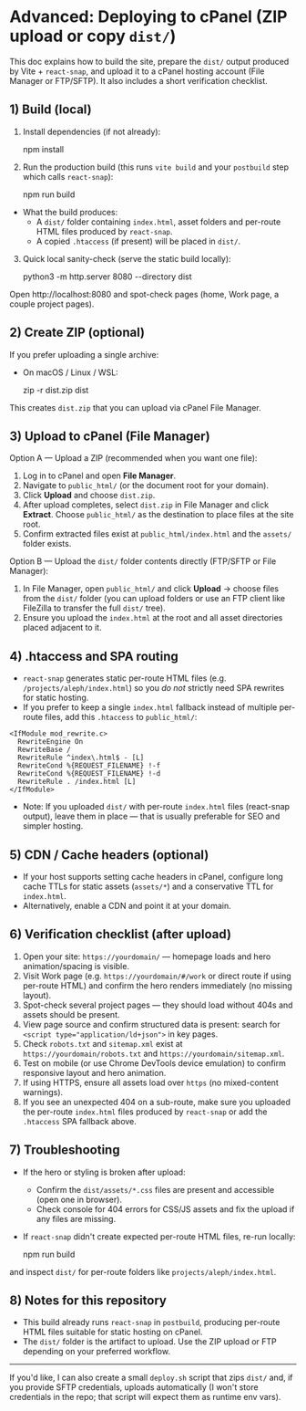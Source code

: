 # Advanced: Deploying to cPanel (ZIP upload or copy `dist/`)

This doc explains how to build the site, prepare the `dist/` output produced by Vite + `react-snap`, and upload it to a cPanel hosting account (File Manager or FTP/SFTP). It also includes a short verification checklist.

## 1) Build (local)

1. Install dependencies (if not already):

    npm install

2. Run the production build (this runs `vite build` and your `postbuild` step which calls `react-snap`):

    npm run build

-   What the build produces:
    -   A `dist/` folder containing `index.html`, asset folders and per-route HTML files produced by `react-snap`.
    -   A copied `.htaccess` (if present) will be placed in `dist/`.

3. Quick local sanity-check (serve the static build locally):

    python3 -m http.server 8080 --directory dist

Open http://localhost:8080 and spot-check pages (home, Work page, a couple project pages).

## 2) Create ZIP (optional)

If you prefer uploading a single archive:

-   On macOS / Linux / WSL:

    zip -r dist.zip dist

This creates `dist.zip` that you can upload via cPanel File Manager.

## 3) Upload to cPanel (File Manager)

Option A — Upload a ZIP (recommended when you want one file):

1. Log in to cPanel and open **File Manager**.
2. Navigate to `public_html/` (or the document root for your domain).
3. Click **Upload** and choose `dist.zip`.
4. After upload completes, select `dist.zip` in File Manager and click **Extract**. Choose `public_html/` as the destination to place files at the site root.
5. Confirm extracted files exist at `public_html/index.html` and the `assets/` folder exists.

Option B — Upload the `dist/` folder contents directly (FTP/SFTP or File Manager):

1. In File Manager, open `public_html/` and click **Upload** → choose files from the `dist/` folder (you can upload folders or use an FTP client like FileZilla to transfer the full `dist/` tree).
2. Ensure you upload the `index.html` at the root and all asset directories placed adjacent to it.

## 4) .htaccess and SPA routing

-   `react-snap` generates static per-route HTML files (e.g. `/projects/aleph/index.html`) so you _do not_ strictly need SPA rewrites for static hosting.
-   If you prefer to keep a single `index.html` fallback instead of multiple per-route files, add this `.htaccess` to `public_html/`:

```
<IfModule mod_rewrite.c>
  RewriteEngine On
  RewriteBase /
  RewriteRule ^index\.html$ - [L]
  RewriteCond %{REQUEST_FILENAME} !-f
  RewriteCond %{REQUEST_FILENAME} !-d
  RewriteRule . /index.html [L]
</IfModule>
```

-   Note: If you uploaded `dist/` with per-route `index.html` files (react-snap output), leave them in place — that is usually preferable for SEO and simpler hosting.

## 5) CDN / Cache headers (optional)

-   If your host supports setting cache headers in cPanel, configure long cache TTLs for static assets (`assets/*`) and a conservative TTL for `index.html`.
-   Alternatively, enable a CDN and point it at your domain.

## 6) Verification checklist (after upload)

1. Open your site: `https://yourdomain/` — homepage loads and hero animation/spacing is visible.
2. Visit Work page (e.g. `https://yourdomain/#/work` or direct route if using per-route HTML) and confirm the hero renders immediately (no missing layout).
3. Spot-check several project pages — they should load without 404s and assets should be present.
4. View page source and confirm structured data is present: search for `<script type="application/ld+json">` in key pages.
5. Check `robots.txt` and `sitemap.xml` exist at `https://yourdomain/robots.txt` and `https://yourdomain/sitemap.xml`.
6. Test on mobile (or use Chrome DevTools device emulation) to confirm responsive layout and hero animation.
7. If using HTTPS, ensure all assets load over `https` (no mixed-content warnings).
8. If you see an unexpected 404 on a sub-route, make sure you uploaded the per-route `index.html` files produced by `react-snap` or add the `.htaccess` SPA fallback above.

## 7) Troubleshooting

-   If the hero or styling is broken after upload:

    -   Confirm the `dist/assets/*.css` files are present and accessible (open one in browser).
    -   Check console for 404 errors for CSS/JS assets and fix the upload if any files are missing.

-   If `react-snap` didn't create expected per-route HTML files, re-run locally:

    npm run build

and inspect `dist/` for per-route folders like `projects/aleph/index.html`.

## 8) Notes for this repository

-   This build already runs `react-snap` in `postbuild`, producing per-route HTML files suitable for static hosting on cPanel.
-   The `dist/` folder is the artifact to upload. Use the ZIP upload or FTP depending on your preferred workflow.

---

If you'd like, I can also create a small `deploy.sh` script that zips `dist/` and, if you provide SFTP credentials, uploads automatically (I won't store credentials in the repo; that script will expect them as runtime env vars).
